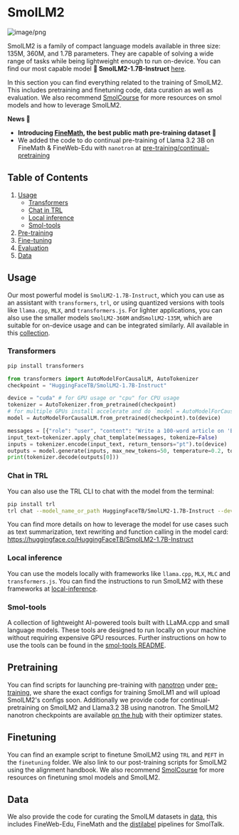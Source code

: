 # SmolLM2
![image/png](https://cdn-uploads.huggingface.co/production/uploads/61c141342aac764ce1654e43/XlT5TM3HWpfoZk_HSubrH.png)

SmolLM2 is a family of compact language models available in three size: 135M, 360M, and 1.7B parameters. They are capable of solving a wide range of tasks while being lightweight enough to run on-device. You can find our most capable model **🤏 SmolLM2-1.7B-Instruct** [here](https://huggingface.co/HuggingFaceTB/SmolLM2-1.7B-Instruct).

In this section you can find everything related to the training of SmolLM2. This includes pretraining and finetuning code, data curation as well as evaluation. We also recommend [SmolCourse](https://github.com/huggingface/smol-course) for more resources on smol models and how to leverage SmolLM2.

**News 📰**
- **Introducing [FineMath](https://huggingface.co/datasets/HuggingFaceTB/finemath), the best public math pre-training dataset 🚀**
- We added the code to do continual pre-training of Llama 3.2 3B on FineMath & FineWeb-Edu with `nanotron` at [pre-training/continual-pretraining](pre-training/continual-pretraining)


## Table of Contents
1. [Usage](#usage)
    - [Transformers](#transformers)
    - [Chat in TRL](#chat-in-trl)
    - [Local inference](#local-inference)
    - [Smol-tools](#smol-tools)
2. [Pre-training](#pre-training)
3. [Fine-tuning](#fine-tuning)
4. [Evaluation](#evaluation)
5. [Data](#data)

## Usage
Our most powerful model is `SmolLM2-1.7B-Instruct`, which you can use as an assistant with `transformers`, `trl`, or using quantized versions with tools like `llama.cpp`, `MLX`, and `transformers.js`. For lighter applications, you can also use the smaller models `SmolLM2-360M` and`SmolLM2-135M`, which are suitable for on-device usage and can be integrated similarly.
All available in this [collection](https://huggingface.co/collections/HuggingFaceTB/smollm2-6723884218bcda64b34d7db9).

### Transformers
```bash
pip install transformers
```

```python
from transformers import AutoModelForCausalLM, AutoTokenizer
checkpoint = "HuggingFaceTB/SmolLM2-1.7B-Instruct"

device = "cuda" # for GPU usage or "cpu" for CPU usage
tokenizer = AutoTokenizer.from_pretrained(checkpoint)
# for multiple GPUs install accelerate and do `model = AutoModelForCausalLM.from_pretrained(checkpoint, device_map="auto")`
model = AutoModelForCausalLM.from_pretrained(checkpoint).to(device)

messages = [{"role": "user", "content": "Write a 100-word article on 'Benefits of Open-Source in AI research"}]
input_text=tokenizer.apply_chat_template(messages, tokenize=False)
inputs = tokenizer.encode(input_text, return_tensors="pt").to(device)
outputs = model.generate(inputs, max_new_tokens=50, temperature=0.2, top_p=0.9, do_sample=True)
print(tokenizer.decode(outputs[0]))
```

### Chat in TRL
You can also use the TRL CLI to chat with the model from the terminal:
```bash
pip install trl
trl chat --model_name_or_path HuggingFaceTB/SmolLM2-1.7B-Instruct --device cpu
```

You can find more details on how to leverage the model for use cases such as text summarization, text rewriting and function calling in the model card: https://huggingface.co/HuggingFaceTB/SmolLM2-1.7B-Instruct 

### Local inference
You can use the models locally with frameworks like `llama.cpp`, `MLX`, `MLC` and `transformers.js`. You can find the instructions to run SmolLM2 with these frameworks at [local-inference](./tools/smollm_local_inference/README.md).

### Smol-tools
A collection of lightweight AI-powered tools built with LLaMA.cpp and small language models. These tools are designed to run locally on your machine without requiring expensive GPU resources.
Further instructions on how to use the tools can be found in the [smol-tools README](./tools/smol_tools/README.md).

## Pretraining
You can find scripts for launching pre-training with [nanotron](https://github.com/huggingface/nanotron/) under [pre-training](pre-training/README.md), we share the exact configs for training SmolLM1 and will upload SmolLM2's configs soon. Additionally we provide code for continual-pretraining on SmolLM2 and Llama3.2 3B using nanotron. The SmolLM2 nanotron checkpoints are available [on the hub](https://huggingface.co/HuggingFaceTB/SmolLM2-nanotron-ckpt) with their optimizer states.

## Finetuning
You can find an example script to finetune SmolLM2 using `TRL` and `PEFT` in the `finetuning` folder. We also link to our post-training scripts for SmolLM2 using the alignment handbook. We also recommend [SmolCourse](https://github.com/huggingface/smol-course) for more resources on finetuning smol models and SmolLM2.

## Data
We also provide the code for curating the SmolLM datasets in [data](data/README.md), this includes FineWeb-Edu, FineMath and the [distilabel](https://github.com/argilla-io/distilabel) pipelines for SmolTalk.